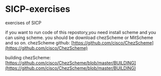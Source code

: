 # SICP-exercises
exercises of SICP

if you want to run code of this repostory,you need install scheme and you can using scheme.
you should be download chezScheme or MitScheme and so on.
chezScheme github: [https://github.com/cisco/ChezScheme](https://github.com/cisco/ChezScheme)  

building chezScheme: [https://github.com/cisco/ChezScheme/blob/master/BUILDING](https://github.com/cisco/ChezScheme/blob/master/BUILDING)

